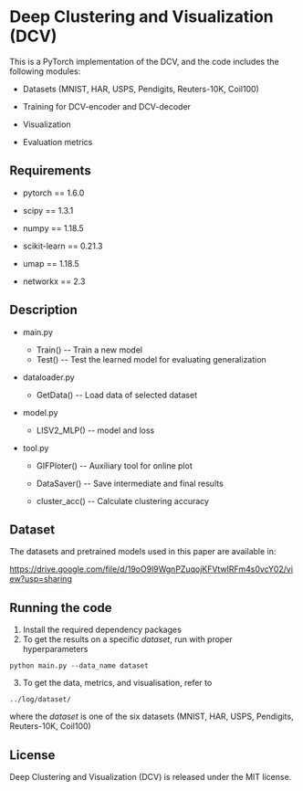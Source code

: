 # Deep Clustering and Visualization (DCV)


This is a PyTorch implementation of the DCV, and the code includes the following modules:

* Datasets (MNIST, HAR, USPS, Pendigits, Reuters-10K, Coil100)

* Training for DCV-encoder and DCV-decoder

* Visualization

* Evaluation metrics 

  

## Requirements

* pytorch == 1.6.0

* scipy == 1.3.1

* numpy == 1.18.5

* scikit-learn == 0.21.3

* umap == 1.18.5

* networkx == 2.3

  

## Description

* main.py  
  * Train() -- Train a new model
  * Test() -- Test the learned model for evaluating generalization
* dataloader.py  
  
  * GetData() -- Load data of selected dataset
* model.py  
  
  * LISV2_MLP() -- model and loss
* tool.py  
  * GIFPloter() -- Auxiliary tool for online plot
  
  * DataSaver() -- Save intermediate and final results
  
  * cluster_acc() -- Calculate clustering accuracy
  



## Dataset

The datasets and pretrained models used in this paper are available in:

https://drive.google.com/file/d/19oO9l9WgnPZuqojKFVtwIRFm4s0vcY02/view?usp=sharing



## Running the code

1. Install the required dependency packages
2. To get the results on a specific *dataset*, run with proper hyperparameters

  ```
python main.py --data_name dataset
  ```

3. To get the data, metrics, and visualisation, refer to

  ```
../log/dataset/
  ```

where the *dataset* is one of the six datasets (MNIST, HAR, USPS, Pendigits, Reuters-10K, Coil100)



## License

Deep Clustering and Visualization (DCV) is released under the MIT license.